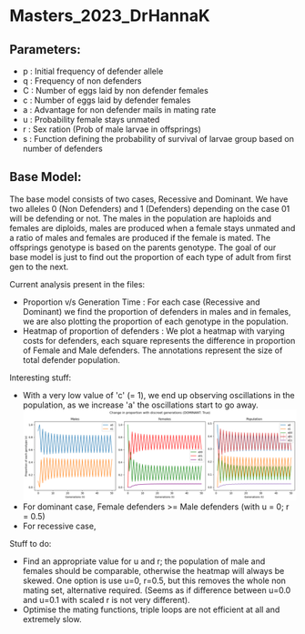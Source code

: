 # Masters_2023_DrHannaK
## Parameters:
 - p : Initial frequency of defender allele
 - q : Frequency of non defenders
 - C : Number of eggs laid by non defender females
 - c : Number of eggs laid by defender females
 - a : Advantage for non defender mails in mating rate
 - u : Probability female stays unmated
 - r : Sex ration (Prob of male larvae in offsprings)
 - s : Function defining the probability of survival of larvae group based on number of defenders

## Base Model:
The base model consists of two cases, Recessive and Dominant.
We have two alleles 0 (Non Defenders) and 1 (Defenders) depending on the case 01 will be defending or not.
The males in the population are haploids and females are diploids, males are produced when a female stays unmated and a ratio of males and females are produced if the female is mated. The offsprings genotype is based on the parents genotype.
The goal of our base model is just to find out the proportion of each type of adult from first gen to the next.

Current analysis present in the files:
 - Proportion v/s Generation Time : For each case (Recessive and Dominant) we find the proportion of defenders in males and in females, we are also plotting the proportion of each genotype in the population.
 - Heatmap of proportion of defenders : We plot a heatmap with varying costs for defenders, each square represents the difference in proportion of Female and Male defenders. The annotations represent the size of total defender population.

Interesting stuff:
 - With a very low value of 'c' (= 1), we end up observing oscillations in the population, as we increase 'a' the oscillations start to go away.
 ![Oscillation GenPlot with c = 1 and a = 2](https://github.com/AbhayGupta115/Masters_2023_DrHannaK/blob/c14976c683fc1f6b573fcde909ccf664c4363840/outputs/GenPlot_c1_a2.png)
 - For dominant case, Female defenders >= Male defenders (with u = 0; r = 0.5)
 - For recessive case, 

Stuff to do:
 - Find an appropriate value for u and r; the population of male and females should be comparable, otherwise the heatmap will always be skewed. One option is use u=0, r=0.5, but this removes the whole non mating set, alternative required. (Seems as if difference between u=0.0 and u=0.1 with scaled r is not very different).
 - Optimise the mating functions, triple loops are not efficient at all and extremely slow.
